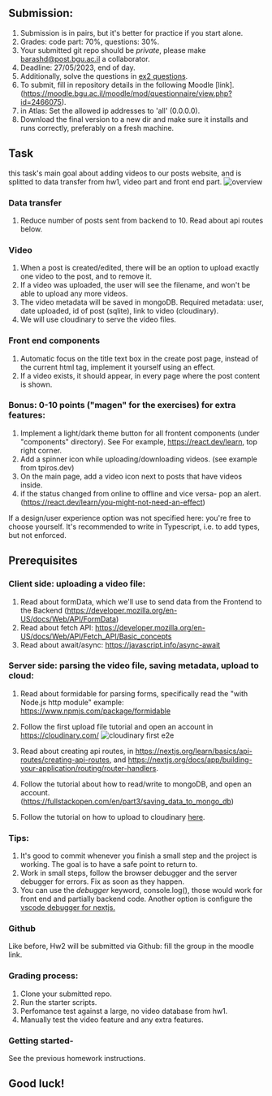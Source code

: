 ## Submission: 
1. Submission is in pairs, but it's better for practice if you start alone.
2. Grades: code part: 70%, questions: 30%.
3. Your submitted git repo should be *private*, please make barashd@post.bgu.ac.il a collaborator.
5. Deadline: 27/05/2023, end of day.
6. Additionally, solve the questions in [ex2 questions](https://docs.google.com/forms/d/1sGteR36gNbC9qhYE0inRXg1u6kSY5xxrp-z4VheNkXw/edit).
7. To submit, fill in repository details in the following Moodle [link].(https://moodle.bgu.ac.il/moodle/mod/questionnaire/view.php?id=2466075).
8. in Atlas: Set the allowed ip addresses to 'all' (0.0.0.0).
9. Download the final version to a new dir and make sure it installs and runs correctly, preferably on a fresh machine.


## Task
this task's main goal about adding videos to our posts website, and is splitted to data transfer from hw1, video part and front end part.
![overview](https://res.cloudinary.com/dqdivzl0r/image/upload/v1684134346/kk6grnofeqgawigeas9f.png)

### Data transfer
1. Reduce number of posts sent from backend to 10.  Read about api routes below.

### Video
1. When a post is created/edited, there will be an option to upload exactly one video to the post, and to remove it. 
2. If a video was uploaded, the user will see the filename, and won't be able to upload any more videos.
3. The video metadata will be saved in mongoDB. 
Required metadata: user, date uploaded, id of post (sqlite),  link to video (cloudinary). 
4. We will use cloudinary to serve the video files. 

### Front end components
1.  Automatic focus on the title text box in the create post page, instead of the current html tag, implement it yourself using an effect.
2.  If a video exists, it should appear, in every page where the post content is shown. 

### Bonus: 0-10 points ("magen" for the exercises) for extra features:
1. Implement a light/dark theme button for all frontent components (under "components" directory). See For example, https://react.dev/learn,  top right corner.
2. Add a spinner icon while uploading/downloading videos. (see example from tpiros.dev)
3. On the main page, add a video icon next to posts that have videos inside.
4. if the status changed from online to offline and vice versa- pop an alert. (https://react.dev/learn/you-might-not-need-an-effect)

If a design/user experience option was not specified here: you're free to choose yourself.
It's recommended to write in Typescript, i.e. to add types, but not enforced.

## Prerequisites

### Client side: uploading a video file:
1. Read about formData, which we'll use to send data from the Frontend to the Backend (https://developer.mozilla.org/en-US/docs/Web/API/FormData)
2. Read about fetch API: https://developer.mozilla.org/en-US/docs/Web/API/Fetch_API/Basic_concepts
3. Read about await/async: https://javascript.info/async-await


### Server side: parsing the video file, saving metadata, upload to cloud:
1. Read about formidable for parsing forms, specifically read the "with Node.js http module" example: https://www.npmjs.com/package/formidable
2. Follow the first upload file tutorial and open an account in https://cloudinary.com/ ![cloudinary first e2e](https://res.cloudinary.com/dqdivzl0r/image/upload/v1684131345/cloudinary_xkdnx7.png )

3. Read about creating api routes, in https://nextjs.org/learn/basics/api-routes/creating-api-routes, and https://nextjs.org/docs/app/building-your-application/routing/router-handlers.
4. Follow the tutorial about how to read/write to mongoDB, and open an account. (https://fullstackopen.com/en/part3/saving_data_to_mongo_db)
5. Follow the tutorial on how to upload to cloudinary [here](https://tpiros.dev/blog/uploading-and-displaying-videos-with-nextjs/).

### Tips:
1. It's good to commit whenever you finish a small step and the project is working. The goal is to have a safe point to return to.
2. Work in small steps, follow the browser debugger and the server debugger for errors. Fix as soon as they happen.
3. You can use the _debugger_ keyword, console.log(), those would work for front end and partially backend code. Another option is configure the [vscode debugger for nextjs.](https://nextjs.org/docs/pages/building-your-application/configuring/debugging)

### Github 
Like before, Hw2 will be submitted via Github: fill the group in the moodle link.

### Grading process:
1. Clone your submitted repo. 
2. Run the starter scripts.
3. Perfomance test against a large, no video database from hw1.
4. Manually test the video feature and any extra features.

### Getting started- 
See the previous homework instructions.

## Good luck!



